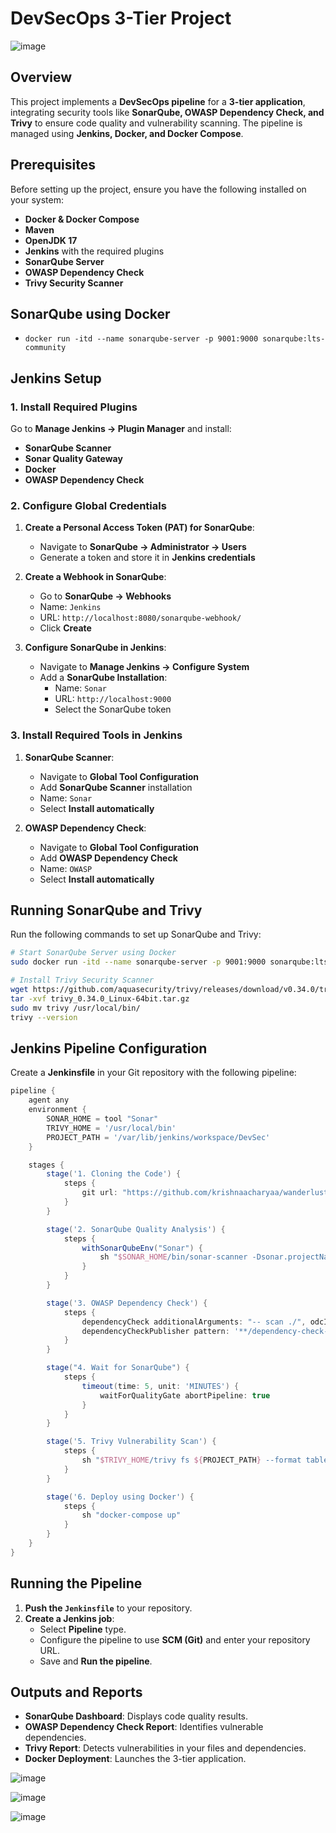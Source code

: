 # DevSecOps 3-Tier Project

![image](https://github.com/user-attachments/assets/e84fa2f4-2593-4162-b00f-13bf2344548a)

## Overview
This project implements a **DevSecOps pipeline** for a **3-tier application**, integrating security tools like **SonarQube, OWASP Dependency Check, and Trivy** to ensure code quality and vulnerability scanning. The pipeline is managed using **Jenkins, Docker, and Docker Compose**.

## Prerequisites
Before setting up the project, ensure you have the following installed on your system:
- **Docker & Docker Compose**
- **Maven**
- **OpenJDK 17**
- **Jenkins** with the required plugins
- **SonarQube Server**
- **OWASP Dependency Check**
- **Trivy Security Scanner**

## SonarQube using Docker
- `docker run -itd --name sonarqube-server -p 9001:9000 sonarqube:lts-community `

## Jenkins Setup
### 1. Install Required Plugins
Go to **Manage Jenkins → Plugin Manager** and install:
- **SonarQube Scanner**
- **Sonar Quality Gateway**
- **Docker**
- **OWASP Dependency Check**

### 2. Configure Global Credentials
1. **Create a Personal Access Token (PAT) for SonarQube**:
   - Navigate to **SonarQube → Administrator → Users**
   - Generate a token and store it in **Jenkins credentials**

2. **Create a Webhook in SonarQube**:
   - Go to **SonarQube → Webhooks**
   - Name: `Jenkins`
   - URL: `http://localhost:8080/sonarqube-webhook/`
   - Click **Create**

3. **Configure SonarQube in Jenkins**:
   - Navigate to **Manage Jenkins → Configure System**
   - Add a **SonarQube Installation**:
     - Name: `Sonar`
     - URL: `http://localhost:9000`
     - Select the SonarQube token

### 3. Install Required Tools in Jenkins
1. **SonarQube Scanner**:
   - Navigate to **Global Tool Configuration**
   - Add **SonarQube Scanner** installation
   - Name: `Sonar`
   - Select **Install automatically**

2. **OWASP Dependency Check**:
   - Navigate to **Global Tool Configuration**
   - Add **OWASP Dependency Check**
   - Name: `OWASP`
   - Select **Install automatically**

## Running SonarQube and Trivy
Run the following commands to set up SonarQube and Trivy:
```bash
# Start SonarQube Server using Docker
sudo docker run -itd --name sonarqube-server -p 9001:9000 sonarqube:lts-community

# Install Trivy Security Scanner
wget https://github.com/aquasecurity/trivy/releases/download/v0.34.0/trivy_0.34.0_Linux-64bit.tar.gz
tar -xvf trivy_0.34.0_Linux-64bit.tar.gz
sudo mv trivy /usr/local/bin/
trivy --version
```

## Jenkins Pipeline Configuration
Create a **Jenkinsfile** in your Git repository with the following pipeline:

```groovy
pipeline {
    agent any
    environment {
        SONAR_HOME = tool "Sonar"
        TRIVY_HOME = '/usr/local/bin'
        PROJECT_PATH = '/var/lib/jenkins/workspace/DevSec'
    }

    stages {
        stage('1. Cloning the Code') {
            steps {
                git url: "https://github.com/krishnaacharyaa/wanderlust.git", branch: "devops"
            }
        }

        stage('2. SonarQube Quality Analysis') {
            steps {
                withSonarQubeEnv("Sonar") {
                    sh "$SONAR_HOME/bin/sonar-scanner -Dsonar.projectName=Wanderlust -Dsonar.projectKey=Wanderlust"
                }
            }
        }

        stage('3. OWASP Dependency Check') {
            steps {
                dependencyCheck additionalArguments: "-- scan ./", odcInstallation: "OWASP"
                dependencyCheckPublisher pattern: '**/dependency-check-report.xml'
            }
        }

        stage("4. Wait for SonarQube") {
            steps {
                timeout(time: 5, unit: 'MINUTES') {
                    waitForQualityGate abortPipeline: true
                }
            }
        }

        stage('5. Trivy Vulnerability Scan') {
            steps {
                sh "$TRIVY_HOME/trivy fs ${PROJECT_PATH} --format table -o trivy-fs-report.html"
            }
        }

        stage('6. Deploy using Docker') {
            steps {
                sh "docker-compose up"
            }
        }
    }
}
```

## Running the Pipeline
1. **Push the `Jenkinsfile`** to your repository.
2. **Create a Jenkins job**:
   - Select **Pipeline** type.
   - Configure the pipeline to use **SCM (Git)** and enter your repository URL.
   - Save and **Run the pipeline**.

## Outputs and Reports
- **SonarQube Dashboard**: Displays code quality results.
- **OWASP Dependency Check Report**: Identifies vulnerable dependencies.
- **Trivy Report**: Detects vulnerabilities in your files and dependencies.
- **Docker Deployment**: Launches the 3-tier application.

![image](https://github.com/user-attachments/assets/47446c71-7b84-46fb-a5cd-5b91e95a6b5f)

![image](https://github.com/user-attachments/assets/8a1b84f3-bc1f-4dc9-a902-60047266aff7)

![image](https://github.com/user-attachments/assets/05b046ea-1ada-4a62-b6cb-001a0f6ffec9)


